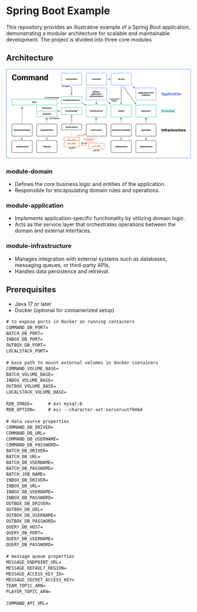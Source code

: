 # Spring Boot Example

This repository provides an illustrative example of a Spring Boot application, demonstrating a
modular architecture for scalable and maintainable development. The project is divided into three core modules

## Architecture

![alt text](https://github.com/jeon-jihyeon/spring-boot-example/blob/main/images/command.png?raw=true)

### module-domain

- Defines the core business logic and entities of the application.
- Responsible for encapsulating domain rules and operations.

### module-application

- Implements application-specific functionality by utilizing domain logic.
- Acts as the service layer that orchestrates operations between the domain and external interfaces.

### module-infrastructure

- Manages integration with external systems such as databases, messaging queues, or third-party APIs.
- Handles data persistence and retrieval.

## Prerequisites

- Java 17 or later
- Docker (optional for containerized setup)

```dotenv
# to expose ports in Docker on running containers
COMMAND_DB_PORT=
BATCH_DB_PORT=
INBOX_DB_PORT=
OUTBOX_DB_PORT=
LOCALSTACK_PORT=

# base path to mount external volumes in docker containers
COMMAND_VOLUME_BASE=
BATCH_VOLUME_BASE=
INBOX_VOLUME_BASE=
OUTBOX_VOLUME_BASE=
LOCALSTACK_VOLUME_BASE=

RDB_IMAGE=      # ex) mysql:8
RDB_OPTION=     # ex) --character-set-server=utf8mb4

# data source properties
COMMAND_DB_DRIVER=
COMMAND_DB_URL=
COMMAND_DB_USERNAME=
COMMAND_DB_PASSWORD=
BATCH_DB_DRIVER=
BATCH_DB_URL=
BATCH_DB_USERNAME=
BATCH_DB_PASSWORD=
BATCH_JOB_NAME=
INBOX_DB_DRIVER=
INBOX_DB_URL=
INBOX_DB_USERNAME=
INBOX_DB_PASSWORD=
OUTBOX_DB_DRIVER=
OUTBOX_DB_URL=
OUTBOX_DB_USERNAME=
OUTBOX_DB_PASSWORD=
QUERY_DB_HOST=
QUERY_DB_PORT=
QUERY_DB_USERNAME=
QUERY_DB_PASSWORD=

# message queue properties
MESSAGE_ENDPOINT_URL=
MESSAGE_DEFAULT_REGION=
MESSAGE_ACCESS_KEY_ID=
MESSAGE_SECRET_ACCESS_KEY=
TEAM_TOPIC_ARN=
PLAYER_TOPIC_ARN=

COMMAND_API_URL=
```